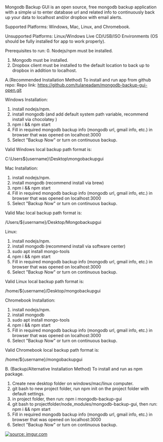 Mongodb Backup GUI is an open source, free mongodb backup application with a simple ui to enter database url and related info to continuously back up your data to localhost and/or dropbox with email alerts.

Supported Platforms: Windows, Mac, Linux, and Chromebook.

Unsupported Platforms: Linux/Windows Live CD/USB/ISO Environments (OS should be fully installed for app to work properly).

Prerequisites to run:
0. Nodejs/npm must be installed.
1. Mongodb must be installed.
2. Dropbox client must be installed to the default location to back up to dropbox in addition to localhost.

A.(Recommended Installation Method) To install and run app from github repo:
Repo link:
https://github.com/tulaneadam/mongodb-backup-gui-open.git

Windows Installation:

1. install nodejs/npm.
2. install mongodb (and add default system path variable, recommend install via chocolatey )
3. npm i && npm start
4. Fill in required mongodb backup info (mongodb url, gmail info, etc.) in browser that was opened on localhost:3000
5. Select "Backup Now" or turn on continuous backup.

Valid Windows local backup path format is:

C:\Users\${username}\Desktop\mongobackupgui

Mac Installation:

1. install nodejs/npm.
2. install mongodb (recommend install via brew)
3. npm i && npm start
4. Fill in required mongodb backup info (mongodb url, gmail info, etc.) in browser that was opened on localhost:3000
5. Select "Backup Now" or turn on continuous backup.

Valid Mac local backup path format is:

/Users/${username}/Desktop/Mongobackupgui

Linux:

1. install nodejs/npm.
2. install mongodb (recommend install via software center)
1. sudo apt install mongo-tools
2. npm i && npm start
3. Fill in required mongodb backup info (mongodb url, gmail info, etc.) in browser that was opened on localhost:3000
4. Select "Backup Now" or turn on continuous backup.

Valid Linux local backup path format is:

/home/${username}/Desktop/mongobackupgui

Chromebook Installation:

1. install nodejs/npm.
2. install mongodb 
3. sudo apt install mongo-tools
4. npm i && npm start
5. Fill in required mongodb backup info (mongodb url, gmail info, etc.) in browser that was opened on localhost:3000
6. Select "Backup Now" or turn on continuous backup.

Valid Chromebook local backup path format is:

/home/${username}/mongobackupgui

B. (Backup/Alternative Installation Method)  To install and run as npm package.

1.  Create new desktop folder on windows/mac/linux computer.
2.  git bash to new project folder, run npm init on the project folder with default settings.
3.  in project folder, then run:
npm i mongodb-backup-gui
4.  git bash to projectfolder/node_modules/mongodb-backup-gui, then run:
npm i && npm start
5.  Fill in required mongodb backup info (mongodb url, gmail info, etc.) in browser that was opened on localhost:3000
6.  Select "Backup Now" or turn on continuous backup.

<a href="https://imgur.com/AZ6Ja1a"><img src="https://i.imgur.com/AZ6Ja1a.png" title="source: imgur.com" /></a>
